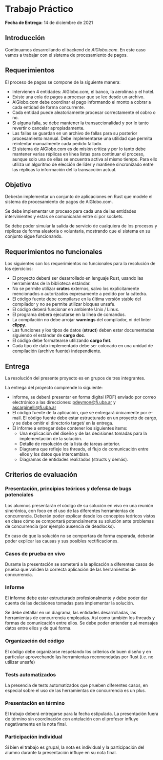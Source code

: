 # Trabajo Práctico

**Fecha de Entrega:** 14 de diciembre de 2021

## Introducción

Continuamos desarrollando el backend de <em>AlGlobo.com</em>. En este caso vamos a trabajar con el sistema de procesamiento de pagos.

## Requerimientos

El proceso de pagos se compone de la siguiente manera:

- Intervienen 4 entidades: AlGlobo.com, el banco, la aerolínea y el hotel.
- Existe una cola de pagos a procesar que se lee desde un archivo. 
- AlGlobo.com debe coordinar el pago informando el monto a cobrar a cada entidad de forma concurrente.
- Cada entidad puede aleatoriamente procesar correctamente el cobro o no.
- Si alguna falla, se debe mantener la transaccionalidad y por lo tanto revertir o cancelar apropiadamente.
- Las fallas se guardan en un archivo de fallas para su posterior procesamiento manual. Debe implementarse una utilidad que permita reintentar manualmente cada pedido fallado. 
- El sistema de AlGlobo.com es de misión crítica y por lo tanto debe mantener varias réplicas en línea listas para continuar el proceso, aunque solo una de ellas se encuentra activa al mismo tiempo. Para ello utiliza un algoritmo de elección de líder y mantiene sincronizado entre las réplicas la información del la transacción actual.

## Objetivo

Deberán implementar un conjunto de aplicaciones en Rust que modele el sistema de procesamiento de pagos de AlGlobo.com.

Se debe implementar un proceso para cada una de las entidades intervinientes y estas se comunicarán entre sí por sockets.

Se debe poder simular la salida de servicio de cualquiera de los procesos y réplicas de forma aleatoria o voluntaria, mostrando que el sistema en su conjunto sigue funcionando.


## Requerimientos no funcionales

Los siguientes son los requerimientos no funcionales para la resolución de los ejercicios:

- El proyecto deberá ser desarrollado en lenguaje Rust, usando las herramientas de la biblioteca estándar.
- No se permite utilizar **crates** externos, salvo los explícitamente mencionados o autorizados expresamente a pedido por la cátedra.
- El código fuente debe compilarse en la última versión stable del compilador y no se permite utilizar bloques unsafe.
- El código deberá funcionar en ambiente Unix / Linux.
- El programa deberá ejecutarse en la línea de comandos.
- La compilación no debe arrojar **warnings** del compilador, ni del linter **clippy**.
- Las funciones y los tipos de datos (**struct**) deben estar documentadas siguiendo el estándar de **cargo doc**.
- El código debe formatearse utilizando **cargo fmt**.
- Cada tipo de dato implementado debe ser colocado en una unidad de compilación (archivo fuente) independiente.

## Entrega

La resolución del presente proyecto es en grupos de tres integrantes.

La entrega del proyecto comprende lo siguiente:

- Informe, se deberá presentar en forma digital (PDF) enviado por correo electrónico a las direcciones: pdeymon@fi.uba.ar y ascarpinelli@fi.uba.ar
- El código fuente de la aplicación, que se entregará únicamente por e-mail. El código fuente debe estar estructurado en un proyecto de cargo, y se debe omitir el directorio target/ en la entrega. 
- El informe a entregar debe contener los siguientes items:
    - Una explicación del diseño y de las decisiones tomadas para la implementación de la solución.
    - Detalle de resolución de la lista de tareas anterior.
    - Diagrama que refleje los threads, el flujo de comunicación entre ellos y los datos que intercambian.
    - Diagramas de entidades realizados (structs y demás).

## Criterios de evaluación

### Presentación, principios teóricos y defensa de bugs potenciales

Los alumnos presentarán el código de su solución en vivo en una reunión sincrónica, con foco en el uso de las diferentes herramientas de concurrencia. Deberán poder explicar desde los conceptos teóricos vistos en clase cómo se comportará potencialmente su solución ante problemas de concurrencia (por ejemplo ausencia de deadlocks).

En caso de que la solución no se comportara de forma esperada, deberán poder explicar las causas y sus posibles rectificaciones.

### Casos de prueba en vivo

Durante la presentación se someterá a la aplicación a diferentes casos de prueba que validen la correcta aplicación de las herramientas de concurrencia.

### Informe

El informe debe estar estructurado profesionalmente y debe poder dar cuenta de las decisiones tomadas para implementar la solución.

Se debe detallar en un diagrama, las entidades desarrolladas, las herramientas de concurrencia empleadas. Así como también los threads y formas de comunicación entre ellos. Se debe poder entender qué mensajes datos entre ellos y de qué forma.

### Organización del código

El código debe organizarse respetando los criterios de buen diseño y en particular aprovechando las herramientas recomendadas por Rust (i.e. no utilizar unsafe)

### Tests automatizados

La presencia de tests automatizados que prueben diferentes casos, en especial sobre el uso de las herramientas de concurrencia es un plus.

### Presentación en término

El trabajo deberá entregarse para la fecha estipulada. La presentación fuera de término sin coordinación con antelación con el profesor influye negativamente en la nota final.

### Participación individual

Si bien el trabajo es grupal, la nota es individual y la participación del alumno durante la presentación influye en su nota final.
